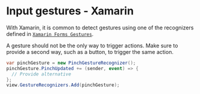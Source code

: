 # Input gestures - Xamarin

With Xamarin, it is common to detect gestures using one of the recognizers defined in [`Xamarin Forms Gestures`](https://docs.microsoft.com/en-us/xamarin/xamarin-forms/app-fundamentals/gestures/).

A gesture should not be the only way to trigger actions. Make sure to provide a second way, such as a button, to trigger the same action.

```csharp
var pinchGesture = new PinchGestureRecognizer();
pinchGesture.PinchUpdated += (sender, event) => {
  // Provide alternative
};
view.GestureRecognizers.Add(pinchGesture);
```
